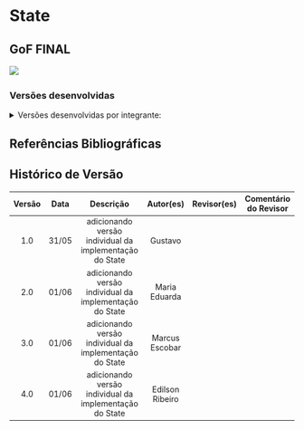 # State

## GoF FINAL

<img src="(COLOCAR IMAGEM AQUI)"/>

### Versões desenvolvidas

<details>
<summary>Versões desenvolvidas por integrante:</summary>

<details>
<summary>Versão do Gustavo:</summary>

### Gustavo

A implementação foi desenvolvida com base no exemplo disponibilizado pela professora no Aprender3 e, também baseado no site refactoring guru, adaptando-o para os nossos componentes.

### Modelagem

![Modelagem do State - Status](../../assets/GOFsComportamentais/State/StateGustavo.png)

<center>

Autor: [Gustavo Feitosa Haubert](https://github.com/GustavoHaubert)

</center>

### Código

```python

from abc import ABC, abstractmethod
from datetime import date

class StatusMemoria(ABC):
    @abstractmethod
    def exibir(self, memoria):
        pass

    @abstractmethod
    def editar(self, memoria):
        pass

    def mudarEstado(self, memoria, novo_status):
        memoria.mudarStatus(novo_status)


class Pendente(StatusMemoria):
    def exibir(self, memoria):
        print(f"[PENDENTE] Exibindo memória: {memoria.titulo}")

    def editar(self, memoria):
        print(f"[PENDENTE] Editando memória: {memoria.titulo}")

class Aprovada(StatusMemoria):
    def exibir(self, memoria):
        print(f"[APROVADA] Memória aprovada: {memoria.titulo}")

    def editar(self, memoria):
        print("[APROVADA] Não é possível editar uma memória aprovada.")

class Rejeitada(StatusMemoria):
    def exibir(self, memoria):
        print(f"[REJEITADA] Memória rejeitada: {memoria.titulo}")

    def editar(self, memoria):
        print("[REJEITADA] Editando memória para reenviar.")

    def motivoRejeicao(self):
        return "Motivo: conteúdo inadequado."


class Memoria:
    def __init__(self, id, titulo, descricao, autor):
        self.id = id
        self.titulo = titulo
        self.descricao = descricao
        self.autor = autor
        self.midias = []
        self.dataEnvio = date.today()
        self.status = Pendente()  # Estado inicial

    def adicionarTag(self, tag):
        print(f"Tag '{tag}' adicionada à memória '{self.titulo}'.")

    def mudarStatus(self, status: StatusMemoria):
        self.status = status
        print(f"Status da memória '{self.titulo}' alterado para {status.__class__.__name__}.")

    def exibir(self):
        self.status.exibir(self)

    def editar(self):
        self.status.editar(self)


```

<center>

Autor: [Gustavo Feitosa Haubert](https://github.com/GustavoHaubert)

</center>

</details>

<details>
<summary>Versão do Marcus:</summary>

### Marcus Escobar

### Modelagem

![Modelagem do State - Status](../../assets/GOFsComportamentais/State/StateMarcusEscobar.png)

<center>

Autor: [Marcus Escobar](https://github.com/MarcusEscobar)

</center>

### Código

```python

from abc import ABC, abstractmethod
from datetime import date
from typing import List

class StateMemoria(ABC):#Interface

    @abstractmethod
    def alterar_estado(self, memoria: 'Memoria') -> None:
        pass

    @abstractmethod
    def get_observacao(self) -> str:
        pass

#Estados Concretos
class AprovadoState(StateMemoria):
    def alterar_estado(self, memoria: 'Memoria') -> None:
        print("Memória já está aprovada.")

    def get_observacao(self) -> str:
        return "Memória aprovada."

    def aprovar(self) -> bool:
        return True


class ReprovadoState(StateMemoria):
    def alterar_estado(self, memoria: 'Memoria') -> None:
        print("Alterando estado para 'Aprovado'.")
        memoria.estado_memoria = AprovadoState()

    def get_observacao(self) -> str:
        return "Memória reprovada."

    def reprovar(self) -> bool:
        return True


class PendenteState(StateMemoria):
    def alterar_estado(self, memoria: 'Memoria') -> None:
        print("Alterando estado para 'Reprovado'.")
        memoria.estado_memoria = ReprovadoState()

    def get_observacao(self) -> str:
        return "Memória pendente de aprovação."

    def pendente(self) -> bool:
        return True


class Memoria:
    def __init__(self, id: int, titulo: str, descricao: str, autor: Usuario):
        self.id = id
        self.titulo = titulo
        self.descricao = descricao
        self.midias: List[MidiaDigital] = []
        self.autor = autor
        self.data_envio = date.today()
        self.estado_memoria: StateMemoria = PendenteState()  # Estado inicial

    def adicionar_tag(self, tag: Tag) -> None:
        print(f"Tag '{tag.nome}' adicionada à memória.")

    def alterar_estado(self):
        self.estado_memoria.alterar_estado(self)

    def get_observacao_estado(self) -> str:
        return self.estado_memoria.get_observacao()

```

<center>

Autor: [Marcus Escobar](https://github.com/MarcusEscobar)

</center>

</details>

<details>
<summary>Versão da Maria Eduarda:</summary>

## Introdução

Este exemplo é só um modelo de como poderia ser feito!

O padrão **State** (Estado) é um padrão **comportamental** que permite que um objeto altere seu **comportamento quando seu estado interno muda**. Na prática, o objeto parece mudar de classe.

Esse padrão é especialmente útil quando temos objetos que podem estar em diferentes "modos" ou "estágios", e cada um desses estágios deve se comportar de forma diferente.

## Contexto

No nosso caso, temos uma classe chamada `Memoria`, que possui um campo `status`. Esse campo representa o estado atual de aprovação dessa memória, e pode assumir os seguintes estados:

- `StatusPendente`
- `StatusAprovada`
- `StatusRejeitada`

Cada um desses estados define comportamentos diferentes para os métodos `aprovar()` e `rejeitar()`.

Em vez de usar uma série de `if-else` ou `switch-case` gigantes, aplicamos o padrão **State** para delegar o comportamento diretamente ao objeto que representa o estado atual.

## Estrutura de Classes

- `Status`: classe base (interface) que define os métodos `aprovar()` e `rejeitar()`.
- `StatusPendente`, `StatusAprovada`, `StatusRejeitada`: classes concretas que implementam `Status` com comportamentos específicos.
- `Memoria`: classe que contém um `Status` e delega os métodos `aprovar()` e `rejeitar()` ao seu estado atual.

![Modelagem do State - Status](../../assets/GOFsComportamentais/State/StateDuda.png)

<center>

Autor: [Maria Eduarda Vieira ](https://github.com/DudaV228)

</center>

### Código

```python

# Interface base
class Status:
    def aprovar(self, memoria):
        raise NotImplementedError()

    def rejeitar(self, memoria):
        raise NotImplementedError()

# Estados concretos
class StatusPendente(Status):
    def aprovar(self, memoria):
        print("Memória aprovada!")
        memoria.set_status(StatusAprovada())

    def rejeitar(self, memoria):
        print("Memória rejeitada.")
        memoria.set_status(StatusRejeitada())

class StatusAprovada(Status):
    def aprovar(self, memoria):
        print("Já está aprovada!")

    def rejeitar(self, memoria):
        print("Não é possível rejeitar. Já está aprovada.")

class StatusRejeitada(Status):
    def aprovar(self, memoria):
        print("Não é possível aprovar. Já foi rejeitada.")

    def rejeitar(self, memoria):
        print("Já está rejeitada!")

# Classe de contexto
class Memoria:
    def __init__(self):
        self.status = StatusPendente()

    def set_status(self, novo_status):
        self.status = novo_status

    def aprovar(self):
        self.status.aprovar(self)

    def rejeitar(self):
        self.status.rejeitar(self)

    #Exemplo de uso
    m = Memoria()
    m.aprovar()    # Memória aprovada!
    m.rejeitar()   # Não é possível rejeitar. Já está aprovada.

```

<center>

Autor: [Maria Eduarda Vieira ](https://github.com/DudaV228)

</center>

</details>

<details>
<summary>Versão do Edilson:</summary>

### Edilson

### Modelagem

![Modelagem do State - Status](../../assets/GOFsComportamentais/State/StateEdilson.png)

<center>

Autor: [Edilson Ribeiro da Cruz Junior](https://github.com/edilson-r-jr)

</center>

### Código

```python

from abc import ABC, abstractmethod
from datetime import datetime
from typing import List


class EstadoMemoria(ABC):
    @abstractmethod
    def aprovar(self, memoria: "Memoria") -> None:
        pass

    @abstractmethod
    def rejeitar(self, memoria: "Memoria") -> None:
        pass

    @abstractmethod
    def editar(self, memoria: "Memoria", novo_titulo: str, nova_descricao: str) -> None:
        pass


class EstadoPendente(EstadoMemoria):
    def aprovar(self, memoria: "Memoria") -> None:
        memoria.set_estado(EstadoAprovada())
        print(f"[EstadoPendente] Memória {memoria.id} aprovada.")

    def rejeitar(self, memoria: "Memoria") -> None:
        memoria.set_estado(EstadoRejeitada())
        print(f"[EstadoPendente] Memória {memoria.id} rejeitada.")

    def editar(self, memoria: "Memoria", novo_titulo: str, nova_descricao: str) -> None:
        memoria.titulo = novo_titulo
        memoria.descricao = nova_descricao
        print(f"[EstadoPendente] Memória {memoria.id} editada para título='{novo_titulo}', descrição='{nova_descricao}'.")


class EstadoAprovada(EstadoMemoria):
    def aprovar(self, memoria: "Memoria") -> None:
        print(f"[EstadoAprovada] Memória {memoria.id} já está aprovada.")

    def rejeitar(self, memoria: "Memoria") -> None:
        print(f"[EstadoAprovada] Não é permitido rejeitar a memória {memoria.id} que já foi aprovada.")

    def editar(self, memoria: "Memoria", novo_titulo: str, nova_descricao: str) -> None:
        print(f"[EstadoAprovada] Não é permitido editar a memória {memoria.id} aprovada.")


class EstadoRejeitada(EstadoMemoria):
    def aprovar(self, memoria: "Memoria") -> None:
        print(f"[EstadoRejeitada] Não é permitido aprovar a memória {memoria.id} rejeitada.")

    def rejeitar(self, memoria: "Memoria") -> None:
        print(f"[EstadoRejeitada] Memória {memoria.id} já está rejeitada.")

    def editar(self, memoria: "Memoria", novo_titulo: str, nova_descricao: str) -> None:
        print(f"[EstadoRejeitada] Não é permitido editar a memória {memoria.id} rejeitada.")


class Memoria:
    def __init__(
        self,
        id: int,
        titulo: str,
        descricao: str,
        midias: List[MidiaDigital],
        autor: Usuario,
        data_envio: datetime,
    ):
        self.id = id
        self.titulo = titulo
        self.descricao = descricao
        self.midias = midias
        self.autor = autor
        self.data_envio = data_envio
        self.tags: List[Tag] = []
        self.estado: EstadoMemoria = EstadoPendente()

    def set_estado(self, novo_estado: EstadoMemoria) -> None:
        self.estado = novo_estado

    def aprovar(self) -> None:
        self.estado.aprovar(self)

    def rejeitar(self) -> None:
        self.estado.rejeitar(self)

    def editar(self, novo_titulo: str, nova_descricao: str) -> None:
        self.estado.editar(self, novo_titulo, nova_descricao)

    def adicionar_tag(self, tag: Tag) -> None:
        self.tags.append(tag)
        print(f"[Memoria] Tag '{tag.nome}' adicionada à memória {self.id}.")


```

<center>

</details>

</details>

## Referências Bibliográficas

## Histórico de Versão

| Versão | Data  |                        Descrição                        |    Autor(es)    | Revisor(es) | Comentário do Revisor |
| :----: | :---: | :-----------------------------------------------------: | :-------------: | :---------: | :-------------------: |
|  1.0   | 31/05 | adicionando versão individual da implementação do State |     Gustavo     |             |                       |
|  2.0   | 01/06 | adicionando versão individual da implementação do State |  Maria Eduarda  |             |                       |
|  3.0   | 01/06 | adicionando versão individual da implementação do State | Marcus Escobar  |             |                       |
|  4.0   | 01/06 | adicionando versão individual da implementação do State | Edilson Ribeiro |             |                       |
